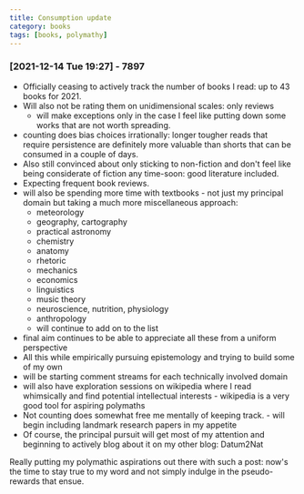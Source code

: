 ```yaml
---
title: Consumption update
category: books
tags: [books, polymathy]
---
```


### [2021-12-14 Tue 19:27] - 7897

 - Officially ceasing to actively track the number of books I read: up to
43 books for 2021.
 - Will also not be rating them on unidimensional scales: only reviews
   - will make exceptions only in the case I feel like putting down some works that are not worth spreading.
 - counting does bias choices irrationally: longer tougher reads that
   require persistence are definitely more valuable than shorts that
   can be consumed in a couple of days.
 - Also still convinced about only sticking to non-fiction and don't
   feel like being considerate of fiction any time-soon: good literature included.
 - Expecting frequent book reviews.
 - will also be spending more time with textbooks - not just my
   principal domain but taking a much more miscellaneous approach:
	- meteorology
	- geography, cartography
	- practical astronomy
	- chemistry
	- anatomy
	- rhetoric
	- mechanics
	- economics
	- linguistics
	- music theory
	- neuroscience, nutrition, physiology
	- anthropology
	- will continue to add on to the list
 - final aim continues to be able to appreciate all these from a
   uniform perspective
 - All this while empirically pursuing epistemology and trying to
   build some of my own 
 - will be starting comment streams for each technically involved domain
 - will also have exploration sessions on wikipedia where I read
   whimsically and find potential intellectual interests
	   - wikipedia is a very good tool for aspiring polymaths
 - Not counting does somewhat free me mentally of keeping track.
       - will begin including landmark research papers in my appetite
 - Of course, the principal pursuit will get most of my attention and
   beginning to actively blog about it on my other blog: Datum2Nat
   
   
Really putting my polymathic aspirations out there with such a post:
now's the time to stay true to my word and not simply indulge in the
pseudo-rewards that ensue.
